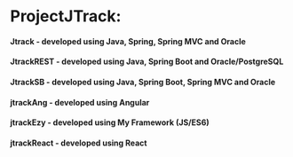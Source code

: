 # ProjectJTrack:
#### **Jtrack** - developed using Java, Spring, Spring MVC and Oracle
#### **JtrackREST** - developed using Java, Spring Boot and Oracle/PostgreSQL
#### **JtrackSB** - developed using Java, Spring Boot, Spring MVC and Oracle
#### **jtrackAng** - developed using Angular
#### **jtrackEzy** - developed using My Framework (JS/ES6)
#### **jtrackReact** - developed using React
